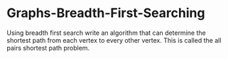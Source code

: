 # Graphs-Breadth-First-Searching

Using breadth first search write an algorithm that can determine the shortest path from each vertex to every other vertex. This is called the all pairs shortest path problem.
